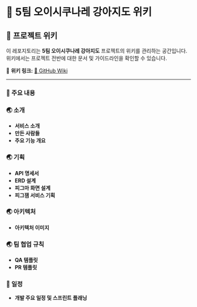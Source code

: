# 📝 5팀 오이시쿠나레 강아지도 위키

## 📖 프로젝트 위키  
이 레포지토리는 **5팀 오이시쿠나레 강아지도** 프로젝트의 위키를 관리하는 공간입니다.  
위키에서는 프로젝트 전반에 대한 문서 및 가이드라인을 확인할 수 있습니다.  

📌 **위키 링크:** [🔗 GitHub Wiki](https://github.com/100-hours-a-week/5-team-oishikunare-gangazido-wiki/wiki)  

---

### 📖 주요 내용  

### 🌏 소개  
- **서비스 소개**  
- **만든 사람들**  
- **주요 기능 개요**  

### 🌏 기획  
- **API 명세서**  
- **ERD 설계**  
- **피그마 화면 설계**  
- **피그잼 서비스 기획**  

### 🌏 아키텍처  
- **아키텍처 이미지**  

### 🌏 팀 협업 규칙  
- **QA 템플릿**   
- **PR 템플릿**   

### 📆 일정  
- **개발 주요 일정 및 스프린트 플래닝**  
